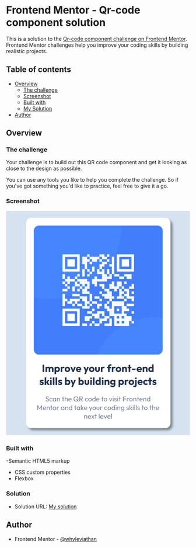 # Frontend Mentor - Qr-code component solution

This is a solution to the [Qr-code component challenge on Frontend Mentor](https://www.frontendmentor.io/challenges/qr-code-component-iux_sIO_H/hub/qr-code-component-8gL_lfa1fh). Frontend Mentor challenges help you improve your coding skills by building realistic projects.

## Table of contents

- [Overview](#overview)
  - [The challenge](#the-challenge)
  - [Screenshot](#screenshot)
  - [Built with](#built-with)
  - [My Solution](#solution)
- [Author](#author)


## Overview

### The challenge

Your challenge is to build out this QR code component and get it looking as close to the design as possible.

You can use any tools you like to help you complete the challenge. So if you've got something you'd like to practice, feel free to give it a go.


### Screenshot

![](screenshot-desktop.png)


### Built with

-Semantic HTML5 markup
- CSS custom properties
- Flexbox

### Solution

- Solution URL: [My solution]()


## Author

- Frontend Mentor - [@whyleviathan](https://www.frontendmentor.io/profile/whyleviathan)


